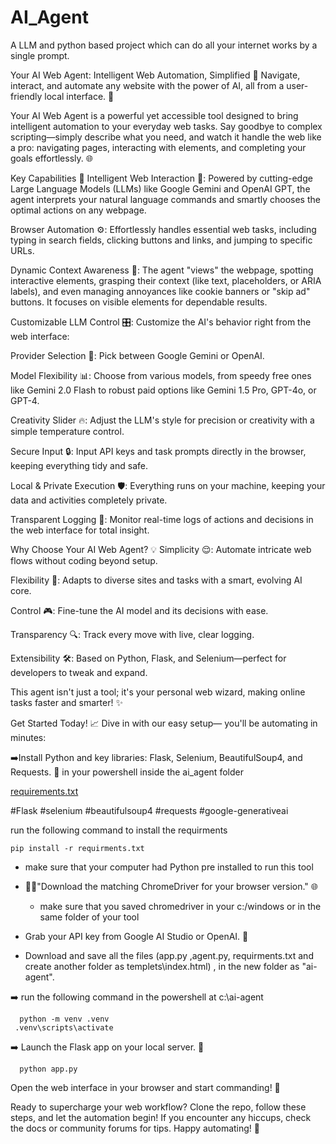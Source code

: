 # AI_Agent
A LLM and python based project which can do all your internet works by a single prompt.

Your AI Web Agent: Intelligent Web Automation, Simplified 🚀
Navigate, interact, and automate any website with the power of AI, all from a user-friendly local interface. 🤖

Your AI Web Agent is a powerful yet accessible tool designed to bring intelligent automation to your everyday web tasks. Say goodbye to complex scripting—simply describe what you need, and watch it handle the web like a pro: navigating pages, interacting with elements, and completing your goals effortlessly. 🌐

Key Capabilities 🔑
Intelligent Web Interaction 🧠: Powered by cutting-edge Large Language Models (LLMs) like Google Gemini and OpenAI GPT, the agent interprets your natural language commands and smartly chooses the optimal actions on any webpage.

Browser Automation ⚙️: Effortlessly handles essential web tasks, including typing in search fields, clicking buttons and links, and jumping to specific URLs.

Dynamic Context Awareness 👀: The agent "views" the webpage, spotting interactive elements, grasping their context (like text, placeholders, or ARIA labels), and even managing annoyances like cookie banners or "skip ad" buttons. It focuses on visible elements for dependable results.

Customizable LLM Control 🎛️: Customize the AI's behavior right from the web interface:

Provider Selection 🔄: Pick between Google Gemini or OpenAI.

Model Flexibility 📊: Choose from various models, from speedy free ones like Gemini 2.0 Flash to robust paid options like Gemini 1.5 Pro, GPT-4o, or GPT-4.

Creativity Slider 🔥: Adjust the LLM's style for precision or creativity with a simple temperature control.

Secure Input 🔒: Input API keys and task prompts directly in the browser, keeping everything tidy and safe.

Local & Private Execution 🛡️: Everything runs on your machine, keeping your data and activities completely private.

Transparent Logging 📜: Monitor real-time logs of actions and decisions in the web interface for total insight.

Why Choose Your AI Web Agent? 💡
Simplicity 😌: Automate intricate web flows without coding beyond setup.

Flexibility 🔄: Adapts to diverse sites and tasks with a smart, evolving AI core.

Control 🎮: Fine-tune the AI model and its decisions with ease.

Transparency 🔍: Track every move with live, clear logging.

Extensibility 🛠️: Based on Python, Flask, and Selenium—perfect for developers to tweak and expand.

This agent isn't just a tool; it's your personal web wizard, making online tasks faster and smarter! ✨

Get Started Today! 📈
Dive in with our easy setup— you'll be automating in minutes:


➡️Install Python and key libraries: Flask, Selenium, BeautifulSoup4, and Requests. 🐍 in your powershell inside the ai_agent folder 

[requirements.txt](https://github.com/user-attachments/files/21415613/requirements.txt)

#Flask
#selenium
#beautifulsoup4
#requests
#google-generativeai

run the following command to install the requirments

    pip install -r requirments.txt

   * make sure that your computer had Python pre installed to run this tool
     

   * 📲🔛"Download the matching ChromeDriver for your browser version." 🌐  
   
        - make sure that you saved chromedriver in your c:/windows or in the same folder of your tool




  * Grab your API key from Google AI Studio or OpenAI. 🔑

  * Download and  save all the files (app.py ,agent.py, requirments.txt and create another folder as templets\index.html) ,  in the new folder as "ai-agent".

  ➡️ run the following command in the powershell at  c:\ai-agent
  
      python -m venv .venv
     .venv\scripts\activate

➡️ Launch the Flask app on your local server. 🚀

      python app.py

Open the web interface in your browser and start commanding! 🌟

Ready to supercharge your web workflow? Clone the repo, follow these steps, and let the automation begin! If you encounter any hiccups, check the docs or community forums for tips. Happy automating! 🎉
